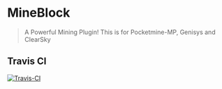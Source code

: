 # MineBlock
> A Powerful Mining Plugin!
> This is for Pocketmine-MP, Genisys and ClearSky

## Travis CI
[![Travis-CI](https://img.shields.io/travis/ParkChanSol/CSMine.svg)](https://travis-ci.org/ParkChanSol/CSMine)
